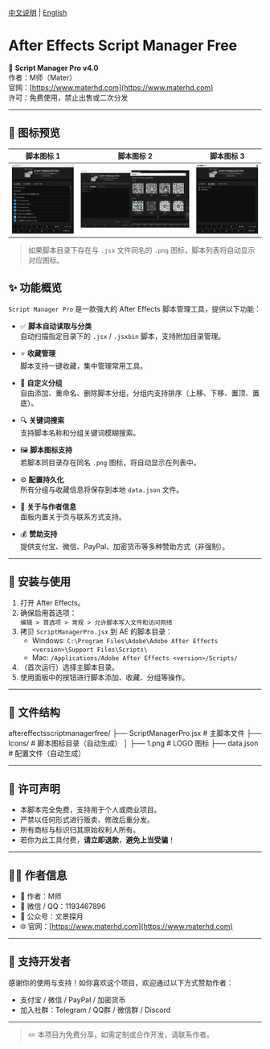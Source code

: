 [中文说明](README.zh.md) | [English](English.md
)

# After Effects Script Manager Free

📂 **Script Manager Pro v4.0**  
作者：M师（Mater）  
官网：[https://www.materhd.com](https://www.materhd.com)  
许可：免费使用，禁止出售或二次分发  

---

## 🎨 图标预览

| 脚本图标 1 | 脚本图标 2 | 脚本图标 3 |
|------------|-------------|-------------|
| ![图标1](1.png) | ![图标2](2.png) | ![图标3](3.png) |

> 如果脚本目录下存在与 `.jsx` 文件同名的 `.png` 图标，脚本列表将自动显示对应图标。


## ✨ 功能概览

`Script Manager Pro` 是一款强大的 After Effects 脚本管理工具，提供以下功能：

- ✅ **脚本自动读取与分类**  
  自动扫描指定目录下的 `.jsx` / `.jsxbin` 脚本，支持附加目录管理。

- ⭐ **收藏管理**  
  脚本支持一键收藏，集中管理常用工具。

- 📂 **自定义分组**  
  自由添加、重命名、删除脚本分组，分组内支持排序（上移、下移、置顶、置底）。

- 🔍 **关键词搜索**  
  支持脚本名称和分组关键词模糊搜索。

- 🖼️ **脚本图标支持**  
  若脚本同目录存在同名 `.png` 图标，将自动显示在列表中。

- ⚙️ **配置持久化**  
  所有分组与收藏信息将保存到本地 `data.json` 文件。

- 👤 **关于与作者信息**  
  面板内置关于页与联系方式支持。

- 💰 **赞助支持**  
  提供支付宝、微信、PayPal、加密货币等多种赞助方式（非强制）。

---

## 🧩 安装与使用

1. 打开 After Effects。
2. 确保启用首选项：  
   `编辑 > 首选项 > 常规 > 允许脚本写入文件和访问网络`
3. 拷贝 `ScriptManagerPro.jsx` 到 AE 的脚本目录：
   - Windows: `C:\Program Files\Adobe\Adobe After Effects <version>\Support Files\Scripts\`
   - Mac: `/Applications/Adobe After Effects <version>/Scripts/`
4. （首次运行）选择主脚本目录。
5. 使用面板中的按钮进行脚本添加、收藏、分组等操作。

---

## 📁 文件结构
aftereffectsscriptmanagerfree/ 
├── ScriptManagerPro.jsx # 主脚本文件 
├── Icons/ # 脚本图标目录（自动生成） │ 
├── 1.png # LOGO 图标 ├── data.json # 配置文件（自动生成）


---

## 📜 许可声明

- 本脚本完全免费，支持用于个人或商业项目。
- 严禁以任何形式进行贩卖、修改后重分发。
- 所有商标与标识归其原始权利人所有。
- 若你为此工具付费，**请立即退款**，**避免上当受骗**！

---

## 🙋‍♂️ 作者信息

- 👤 作者：M师
- 💬 微信 / QQ：1193467896  
- 📣 公众号：文景探月  
- 🌐 官网：[https://www.materhd.com](https://www.materhd.com)

---

## 💖 支持开发者

感谢你的使用与支持！如你喜欢这个项目，欢迎通过以下方式赞助作者：

- 支付宝 / 微信 / PayPal / 加密货币
- 加入社群：Telegram / QQ群 / 微信群 / Discord

---

> ✏️ 本项目为免费分享，如需定制或合作开发，请联系作者。



